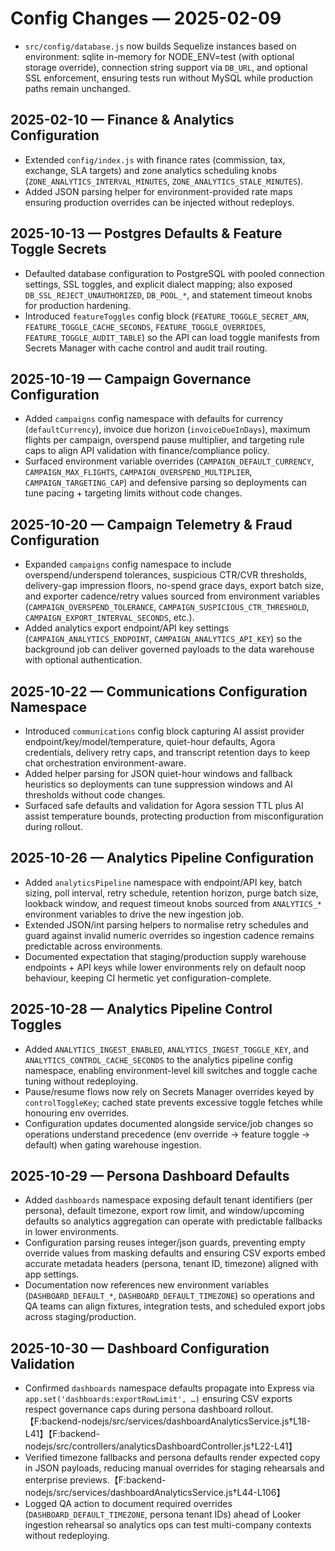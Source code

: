 # Config Changes — 2025-02-09

- `src/config/database.js` now builds Sequelize instances based on environment: sqlite in-memory for NODE_ENV=test (with optional storage override), connection string support via `DB_URL`, and optional SSL enforcement, ensuring tests run without MySQL while production paths remain unchanged.
## 2025-02-10 — Finance & Analytics Configuration
- Extended `config/index.js` with finance rates (commission, tax, exchange, SLA targets) and zone analytics scheduling knobs (`ZONE_ANALYTICS_INTERVAL_MINUTES`, `ZONE_ANALYTICS_STALE_MINUTES`).
- Added JSON parsing helper for environment-provided rate maps ensuring production overrides can be injected without redeploys.

## 2025-10-13 — Postgres Defaults & Feature Toggle Secrets
- Defaulted database configuration to PostgreSQL with pooled connection settings, SSL toggles, and explicit dialect mapping; also exposed `DB_SSL_REJECT_UNAUTHORIZED`, `DB_POOL_*`, and statement timeout knobs for production hardening.
- Introduced `featureToggles` config block (`FEATURE_TOGGLE_SECRET_ARN`, `FEATURE_TOGGLE_CACHE_SECONDS`, `FEATURE_TOGGLE_OVERRIDES`, `FEATURE_TOGGLE_AUDIT_TABLE`) so the API can load toggle manifests from Secrets Manager with cache control and audit trail routing.

## 2025-10-19 — Campaign Governance Configuration
- Added `campaigns` config namespace with defaults for currency (`defaultCurrency`), invoice due horizon (`invoiceDueInDays`), maximum flights per campaign, overspend pause multiplier, and targeting rule caps to align API validation with finance/compliance policy.
- Surfaced environment variable overrides (`CAMPAIGN_DEFAULT_CURRENCY`, `CAMPAIGN_MAX_FLIGHTS`, `CAMPAIGN_OVERSPEND_MULTIPLIER`, `CAMPAIGN_TARGETING_CAP`) and defensive parsing so deployments can tune pacing + targeting limits without code changes.

## 2025-10-20 — Campaign Telemetry & Fraud Configuration
- Expanded `campaigns` config namespace to include overspend/underspend tolerances, suspicious CTR/CVR thresholds, delivery-gap impression floors, no-spend grace days, export batch size, and exporter cadence/retry values sourced from environment variables (`CAMPAIGN_OVERSPEND_TOLERANCE`, `CAMPAIGN_SUSPICIOUS_CTR_THRESHOLD`, `CAMPAIGN_EXPORT_INTERVAL_SECONDS`, etc.).
- Added analytics export endpoint/API key settings (`CAMPAIGN_ANALYTICS_ENDPOINT`, `CAMPAIGN_ANALYTICS_API_KEY`) so the background job can deliver governed payloads to the data warehouse with optional authentication.

## 2025-10-22 — Communications Configuration Namespace
- Introduced `communications` config block capturing AI assist provider endpoint/key/model/temperature, quiet-hour defaults, Agora credentials, delivery retry caps, and transcript retention days to keep chat orchestration environment-aware.
- Added helper parsing for JSON quiet-hour windows and fallback heuristics so deployments can tune suppression windows and AI thresholds without code changes.
- Surfaced safe defaults and validation for Agora session TTL plus AI assist temperature bounds, protecting production from misconfiguration during rollout.

## 2025-10-26 — Analytics Pipeline Configuration
- Added `analyticsPipeline` namespace with endpoint/API key, batch sizing, poll interval, retry schedule, retention horizon, purge batch size, lookback window, and request timeout knobs sourced from `ANALYTICS_*` environment variables to drive the new ingestion job.
- Extended JSON/int parsing helpers to normalise retry schedules and guard against invalid numeric overrides so ingestion cadence remains predictable across environments.
- Documented expectation that staging/production supply warehouse endpoints + API keys while lower environments rely on default noop behaviour, keeping CI hermetic yet configuration-complete.

## 2025-10-28 — Analytics Pipeline Control Toggles
- Added `ANALYTICS_INGEST_ENABLED`, `ANALYTICS_INGEST_TOGGLE_KEY`, and `ANALYTICS_CONTROL_CACHE_SECONDS` to the analytics pipeline config namespace, enabling environment-level kill switches and toggle cache tuning without redeploying.
- Pause/resume flows now rely on Secrets Manager overrides keyed by `controlToggleKey`; cached state prevents excessive toggle fetches while honouring env overrides.
- Configuration updates documented alongside service/job changes so operations understand precedence (env override → feature toggle → default) when gating warehouse ingestion.

## 2025-10-29 — Persona Dashboard Defaults
- Added `dashboards` namespace exposing default tenant identifiers (per persona), default timezone, export row limit, and window/upcoming defaults so analytics aggregation can operate with predictable fallbacks in lower environments.
- Configuration parsing reuses integer/json guards, preventing empty override values from masking defaults and ensuring CSV exports embed accurate metadata headers (persona, tenant ID, timezone) aligned with app settings.
- Documentation now references new environment variables (`DASHBOARD_DEFAULT_*`, `DASHBOARD_DEFAULT_TIMEZONE`) so operations and QA teams can align fixtures, integration tests, and scheduled export jobs across staging/production.

## 2025-10-30 — Dashboard Configuration Validation
- Confirmed `dashboards` namespace defaults propagate into Express via `app.set('dashboards:exportRowLimit', …)` ensuring CSV exports respect governance caps during persona dashboard rollout.【F:backend-nodejs/src/services/dashboardAnalyticsService.js†L18-L41】【F:backend-nodejs/src/controllers/analyticsDashboardController.js†L22-L41】
- Verified timezone fallbacks and persona defaults render expected copy in JSON payloads, reducing manual overrides for staging rehearsals and enterprise previews.【F:backend-nodejs/src/services/dashboardAnalyticsService.js†L44-L106】
- Logged QA action to document required overrides (`DASHBOARD_DEFAULT_TIMEZONE`, persona tenant IDs) ahead of Looker ingestion rehearsal so analytics ops can test multi-company contexts without redeploying.
